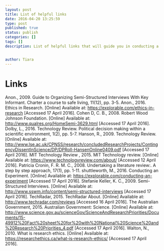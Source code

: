 ```yaml
---
layout: post
title: List of helpful links
date: 2016-04-20 13:25:59
type: post
published: true
status: publish
categories: []
tags: []
description: List of helpful links that will guide you in conducting a variety of research methods. 


author: Tiara
---
```



# Links

Anon., 2009. Guide to Organizing Semi-Structured Interviews With Key Informant. Charter a course to safe living, 11(12), pp. 3-5.
Anon., 2016. Ethics in Research. [Online] 
Available at: https://explorable.com/ethics-in-research
[Accessed 17 April 2016].
Cohen D, C. B., 2008. Robert Wood Johnson Foundation. [Online] 
Available at: http://www.qualres.org/HomeSemi-3629.html
[Accessed 17 April 2016].
Dolby, L., 2016. Technology Review. Political decision making within a scientific environment, 1(2), pp. 5-7.
Hanson, R., 2009. Technology Review. [Online] 
Available at: http://www.lse.ac.uk/CPNSS/research/concludedResearchProjects/ContingencyDissentInScience/DP/DPRoll-HansenOnline0409.pdf
[Accessed 17 April 2016].
MIT Technology Review , 2015. MIT Technology review. [Online] 
Available at: https://www.technologyreview.com/about/
[Accessed 12 April 2016].
Patricia Cronin, F. R. M. C., 2008. Undertaking a literature review:. A step by step approach, 17(1), pp. 1-11.
shuttleworth, M., 2016. Conducting an Experiment. [Online] 
Available at: https://explorable.com/conducting-an-experiment
[Accessed 17 April 2016].
Stefanie Keller, K. C., 2009. Semi-Structured Interviews. [Online] 
Available at: http://www.sswm.info/content/semi-structured-interviews
[Accessed 17 April 2016].
TechRadar, 2015. TechRadar About. [Online] 
Available at: http://www.techradar.com/reviews
[Accessed 16 April 2016].
The Australian Government, 2015. Australian Government: Science. [Online] 
Available at: http://www.science.gov.au/scienceGov/ScienceAndResearchPriorities/Documents/15-49912%20Fact%20sheet%20for%20with%20National%20Science%20and%20Research%20Priorities_4.pdf
[Accessed 17 April 2016].
Walton, N., 2010. What is research ethics. [Online] 
Available at: https://researchethics.ca/what-is-research-ethics/
[Accessed 17 April 2016].

